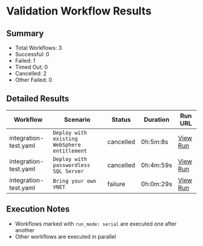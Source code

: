 # Validation Workflow Results

## Summary
- Total Workflows: 3
- Successful: 0
- Failed: 1
- Timed Out: 0
- Cancelled: 2
- Other Failed: 0

## Detailed Results

| Workflow | Scenario | Status | Duration | Run URL |
|----------|----------|---------|-----------|----------|
| integration-test.yaml | `Deploy with existing WebSphere entitlement` | cancelled | 0h:5m:8s | [View Run](https://github.com/azure-javaee/azure.websphere-traditional.singleserver/actions/runs/16436017849) |
| integration-test.yaml | `Deploy with passwordless SQL Server` | cancelled | 0h:4m:59s | [View Run](https://github.com/azure-javaee/azure.websphere-traditional.singleserver/actions/runs/16436019463) |
| integration-test.yaml | `Bring your own VNET` | failure | 0h:0m:29s | [View Run](https://github.com/azure-javaee/azure.websphere-traditional.singleserver/actions/runs/16436020774) |


## Execution Notes
- Workflows marked with `run_mode: serial` are executed one after another
- Other workflows are executed in parallel
